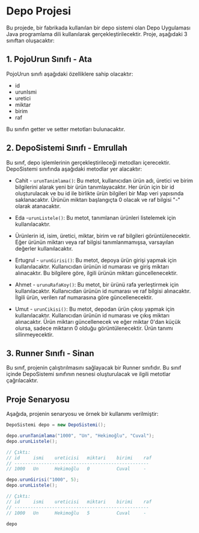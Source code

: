 # Depo Projesi

Bu projede, bir fabrikada kullanılan bir depo sistemi olan Depo Uygulaması Java programlama dili kullanılarak gerçekleştirilecektir. Proje, aşağıdaki 3 sınıftan oluşacaktır:

## 1. PojoUrun Sınıfı - Ata

PojoUrun sınıfı aşağıdaki özelliklere sahip olacaktır:

- id
- urunIsmi
- uretici
- miktar
- birim
- raf

Bu sınıfın getter ve setter metotları bulunacaktır.

## 2. DepoSistemi Sınıfı - Emrullah

Bu sınıf, depo işlemlerinin gerçekleştirileceği metodları içerecektir. DepoSistemi sınıfında aşağıdaki metodlar yer alacaktır:

- Cahit - `urunTanimlama()`: Bu metot, kullanıcıdan ürün adı, üretici ve birim bilgilerini alarak yeni bir ürün tanımlayacaktır. Her ürün için bir id oluşturulacak ve bu id ile birlikte ürün bilgileri bir Map veri yapısında saklanacaktır. Ürünün miktarı başlangıçta 0 olacak ve raf bilgisi "-" olarak atanacaktır.

- Eda -`urunListele()`: Bu metot, tanımlanan ürünleri listelemek için kullanılacaktır. 
- Ürünlerin id, isim, üretici, miktar, birim ve raf bilgileri görüntülenecektir. Eğer ürünün miktarı veya raf bilgisi tanımlanmamışsa, varsayılan değerler kullanılacaktır.

- Ertugrul - `urunGirisi()`: Bu metot, depoya ürün girişi yapmak için kullanılacaktır. Kullanıcıdan ürünün id numarası ve giriş miktarı alınacaktır. Bu bilgilere göre, ilgili ürünün miktarı güncellenecektir.

- Ahmet - `urunuRafaKoy()`: Bu metot, bir ürünü rafa yerleştirmek için kullanılacaktır. Kullanıcıdan ürünün id numarası ve raf bilgisi alınacaktır. İlgili ürün, verilen raf numarasına göre güncellenecektir.

- Umut - `urunCikisi()`: Bu metot, depodan ürün çıkışı yapmak için kullanılacaktır. Kullanıcıdan ürünün id numarası ve çıkış miktarı alınacaktır. Ürün miktarı güncellenecek ve eğer miktar 0'dan küçük olursa, sadece miktarın 0 olduğu görüntülenecektir. Ürün tanımı silinmeyecektir.

## 3. Runner Sınıfı - Sinan

Bu sınıf, projenin çalıştırılmasını sağlayacak bir Runner sınıfıdır. Bu sınıf içinde DepoSistemi sınıfının nesnesi oluşturulacak ve ilgili metotlar çağrılacaktır.

## Proje Senaryosu

Aşağıda, projenin senaryosu ve örnek bir kullanımı verilmiştir:

```java
DepoSistemi depo = new DepoSistemi();

depo.urunTanimlama("1000", "Un", "Hekimoğlu", "Cuval");
depo.urunListele();

// Çıktı:
// id     ismi    ureticisi   miktari    birimi    raf
// --------------------------------------------------
// 1000   Un      Hekimoğlu   0          Cuval     -

depo.urunGirisi("1000", 5);
depo.urunListele();

// Çıktı:
// id     ismi    ureticisi   miktari    birimi    raf
// --------------------------------------------------
// 1000   Un      Hekimoğlu   5          Cuval     -

depo